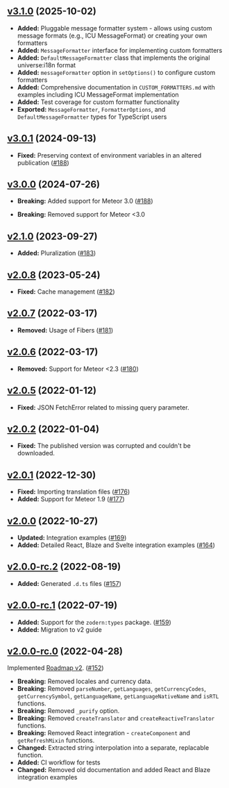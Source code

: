 ## [v3.1.0](https://github.com/vazco/meteor-universe-i18n/tree/v3.1.0) (2025-10-02)

- **Added:** Pluggable message formatter system - allows using custom message formats (e.g., ICU MessageFormat) or creating your own formatters
- **Added:** `MessageFormatter` interface for implementing custom formatters
- **Added:** `DefaultMessageFormatter` class that implements the original universe:i18n format
- **Added:** `messageFormatter` option in `setOptions()` to configure custom formatters
- **Added:** Comprehensive documentation in `CUSTOM_FORMATTERS.md` with examples including ICU MessageFormat implementation
- **Added:** Test coverage for custom formatter functionality
- **Exported:** `MessageFormatter`, `FormatterOptions`, and `DefaultMessageFormatter` types for TypeScript users

## [v3.0.1](https://github.com/vazco/meteor-universe-i18n/tree/v3.0.1) (2024-09-13)

- **Fixed:** Preserving context of environment variables in an altered publication ([\#188](https://github.com/vazco/meteor-universe-i18n/pull/191))

## [v3.0.0](https://github.com/vazco/meteor-universe-i18n/tree/v3.0.0) (2024-07-26)

- **Breaking:** Added support for Meteor 3.0 ([\#188](https://github.com/vazco/meteor-universe-i18n/pull/188))

- **Breaking:** Removed support for Meteor <3.0

## [v2.1.0](https://github.com/vazco/meteor-universe-i18n/tree/v2.1.0) (2023-09-27)

- **Added:** Pluralization ([\#183](https://github.com/vazco/meteor-universe-i18n/pull/183))

## [v2.0.8](https://github.com/vazco/meteor-universe-i18n/tree/v2.0.8) (2023-05-24)

- **Fixed:** Cache management ([\#182](https://github.com/vazco/meteor-universe-i18n/pull/182))

## [v2.0.7](https://github.com/vazco/meteor-universe-i18n/tree/v2.0.7) (2022-03-17)

- **Removed:** Usage of Fibers ([\#181](https://github.com/vazco/meteor-universe-i18n/pull/181))

## [v2.0.6](https://github.com/vazco/meteor-universe-i18n/tree/v2.0.6) (2022-03-17)

- **Removed:** Support for Meteor <2.3 ([\#180](https://github.com/vazco/meteor-universe-i18n/pull/180))

## [v2.0.5](https://github.com/vazco/meteor-universe-i18n/tree/v2.0.5) (2022-01-12)

- **Fixed:** JSON FetchError related to missing query parameter.

## [v2.0.2](https://github.com/vazco/meteor-universe-i18n/tree/v2.0.2) (2022-01-04)

- **Fixed:** The published version was corrupted and couldn't be downloaded.

## [v2.0.1](https://github.com/vazco/meteor-universe-i18n/tree/v2.0.1) (2022-12-30)

- **Fixed:** Importing translation files ([\#176](https://github.com/vazco/meteor-universe-i18n/pull/176))
- **Added:** Support for Meteor 1.9 ([\#177](https://github.com/vazco/meteor-universe-i18n/pull/177))

## [v2.0.0](https://github.com/vazco/meteor-universe-i18n/tree/v2.0.0) (2022-10-27)

- **Updated:** Integration examples ([\#169](https://github.com/vazco/meteor-universe-i18n/pull/169))
- **Added:** Detailed React, Blaze and Svelte integration examples ([\#164](https://github.com/vazco/meteor-universe-i18n/pull/164))

## [v2.0.0-rc.2](https://github.com/vazco/meteor-universe-i18n/tree/v2.0.0-rc.2) (2022-08-19)

- **Added:** Generated `.d.ts` files ([\#157](https://github.com/vazco/meteor-universe-i18n/pull/157))

## [v2.0.0-rc.1](https://github.com/vazco/meteor-universe-i18n/tree/v2.0.0-rc.1) (2022-07-19)

- **Added:** Support for the `zodern:types` package. ([\#159](https://github.com/vazco/meteor-universe-i18n/pull/159))
- **Added:** Migration to v2 guide

## [v2.0.0-rc.0](https://github.com/vazco/meteor-universe-i18n/tree/v2.0.0-rc.0) (2022-04-28)

Implemented [Roadmap v2](https://github.com/vazco/meteor-universe-i18n/issues/144). ([\#152](https://github.com/vazco/meteor-universe-i18n/pull/152))

- **Breaking:** Removed locales and currency data.
- **Breaking:** Removed `parseNumber`, `getLanguages`, `getCurrencyCodes`, `getCurrencySymbol`, `getLanguageName`, `getLanguageNativeName` and `isRTL` functions.
- **Breaking:** Removed `_purify` option.
- **Breaking:** Removed `createTranslator` and `createReactiveTranslator` functions.
- **Breaking:** Removed React integration - `createComponent` and `getRefreshMixin` functions.
- **Changed:** Extracted string interpolation into a separate, replacable function.
- **Added:** CI workflow for tests
- **Changed:** Removed old documentation and added React and Blaze integration examples
